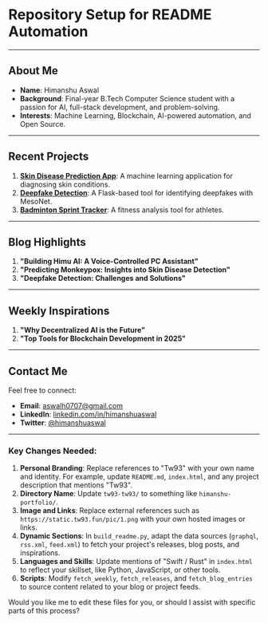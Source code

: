 # Repository Setup for README Automation

---

## About Me

- **Name**: Himanshu Aswal
- **Background**: Final-year B.Tech Computer Science student with a passion for AI, full-stack development, and problem-solving.
- **Interests**: Machine Learning, Blockchain, AI-powered automation, and Open Source.

---

## Recent Projects
<!-- Add dynamic content -->
<!-- recent_releases starts -->
1. **[Skin Disease Prediction App](https://github.com/himanshu/skin_disease_prediction)**: A machine learning application for diagnosing skin conditions.  
2. **[Deepfake Detection](https://github.com/himanshu/deepfake-detection-client)**: A Flask-based tool for identifying deepfakes with MesoNet.  
3. **[Badminton Sprint Tracker](https://github.com/himanshu/badminton-sprint-tracker)**: A fitness analysis tool for athletes.  
<!-- recent_releases ends -->

---

## Blog Highlights
<!-- Add dynamic content -->
<!-- blog starts -->
1. **"Building Himu AI: A Voice-Controlled PC Assistant"**  
2. **"Predicting Monkeypox: Insights into Skin Disease Detection"**  
3. **"Deepfake Detection: Challenges and Solutions"**  
<!-- blog ends -->

---

## Weekly Inspirations
<!-- Add dynamic content -->
<!-- weekly starts -->
1. **"Why Decentralized AI is the Future"**  
2. **"Top Tools for Blockchain Development in 2025"**  
<!-- weekly ends -->

---

## Contact Me

Feel free to connect:
- **Email**: [aswalh0707@gmail.com](mailto:aswalh0707@gmail.com)
- **LinkedIn**: [linkedin.com/in/himanshuaswal](https://linkedin.com/in/himanshuaswal)
- **Twitter**: [@himanshuaswal](https://twitter.com/himanshuaswal)

---

### Key Changes Needed:
1. **Personal Branding**: Replace references to "Tw93" with your own name and identity. For example, update `README.md`, `index.html`, and any project description that mentions "Tw93".
2. **Directory Name**: Update `tw93-tw93/` to something like `himanshu-portfolio/`.
3. **Image and Links**: Replace external references such as `https://static.tw93.fun/pic/1.png` with your own hosted images or links.
4. **Dynamic Sections**: In `build_readme.py`, adapt the data sources (`graphql`, `rss.xml`, `feed.xml`) to fetch your project's releases, blog posts, and inspirations.
5. **Languages and Skills**: Update mentions of "Swift / Rust" in `index.html` to reflect your skillset, like Python, JavaScript, or other tools.
6. **Scripts**: Modify `fetch_weekly`, `fetch_releases`, and `fetch_blog_entries` to source content related to your blog or project feeds.

Would you like me to edit these files for you, or should I assist with specific parts of this process?
